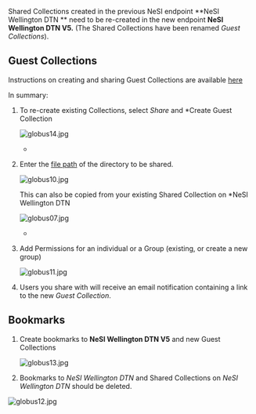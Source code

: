 Shared Collections created in the previous NeSI endpoint **NeSI
Wellington DTN ** need to be re-created in the new endpoint **NeSI
Wellington DTN V5.** (The Shared Collections have been renamed *Guest
Collections*).    
  

## Guest Collections

Instructions on creating and sharing Guest Collections are available
[here](https://docs.globus.org/how-to/share-files/)

In summary:

1.  To re-create existing Collections, select *Share* and *Create Guest
    Collection  
      
    ![globus14.jpg](mkdocs/includes/images/globus14.jpg)  
      
    *
2.  Enter the [file
    path](https://support.nesi.org.nz/hc/en-gb/articles/4405623499791)
    of the directory to be shared.  
      
    ![globus10.jpg](mkdocs/includes/images/globus10.jpg)  
      
    This can also be copied from your existing Shared Collection on
    *NeSI Wellington DTN  
      
    ![globus07.jpg](mkdocs/includes/images/globus07.jpg)  
      
    *
3.  Add Permissions for an individual or a Group (existing, or create a
    new group)  
      
    ![globus11.jpg](mkdocs/includes/images/globus11.jpg)  
      
4.  Users you share with will receive an email notification containing a
    link to the new *Guest Collection*.

##  Bookmarks

1.  Create bookmarks to **NeSI Wellington DTN V5** and new Guest
    Collections  
      
    ![globus13.jpg](mkdocs/includes/images/globus13.jpg)  
      
2.  Bookmarks to *NeSI Wellington DTN* and Shared Collections on *NeSI
    Wellington DTN* should be deleted.

![globus12.jpg](mkdocs/includes/images/globus12.jpg)  
  
  

 
